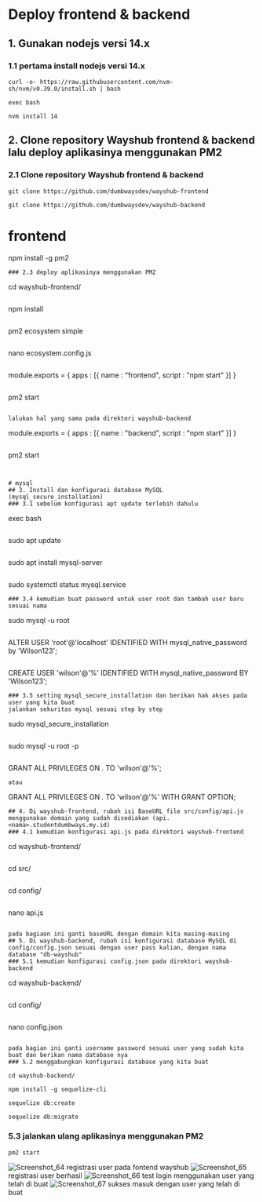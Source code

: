 # Deploy frontend & backend
## 1. Gunakan nodejs versi 14.x
### 1.1 pertama install nodejs versi 14.x
```
curl -o- https://raw.githubusercontent.com/nvm-sh/nvm/v0.39.0/install.sh | bash
```

```
exec bash
```
```
nvm install 14
```
## 2. Clone repository Wayshub frontend & backend lalu deploy aplikasinya menggunakan PM2
### 2.1 Clone repository Wayshub frontend & backend
```
git clone https://github.com/dumbwaysdev/wayshub-frontend
```
```
git clone https://github.com/dumbwaysdev/wayshub-backend
```
# frontend

npm install -g pm2
```
### 2.3 deploy aplikasinya menggunakan PM2

```
cd wayshub-frontend/
```
```
npm install
```

```
pm2 ecosystem simple
```
```
nano ecosystem.config.js
```

```
module.exports = {
  apps : [{
    name   : "frontend",
    script : "npm start"
  }]
}
```

```
pm2 start
```

lalukan hal yang sama pada direktori wayshub-backend

```
module.exports = {
  apps : [{
    name   : "backend",
    script : "npm start"
  }]
}
```

```
pm2 start
```


# mysql
## 3. Install dan konfigurasi database MySQL (mysql_secure_installation)
### 3.1 sebelum konfigurasi apt update terlebih dahulu
```
exec bash
```
```
sudo apt update
```

```
sudo apt install mysql-server
```

```
sudo systemctl status mysql.service
```
### 3.4 kemudian buat password untuk user root dan tambah user baru sesuai nama

```
sudo mysql -u root
```
```
ALTER USER 'root'@'localhost' IDENTIFIED WITH mysql_native_password by 'Wilson123';
```
```
CREATE USER 'wilson'@'%' IDENTIFIED WITH mysql_native_password BY 'Wilson123';
```
### 3.5 setting mysql_secure_installation dan berikan hak akses pada user yang kita buat
jalankan sekuritas mysql sesuai step by step

```
sudo mysql_secure_installation
```

```
sudo mysql -u root -p
```
```
GRANT ALL PRIVILEGES ON *.* TO 'wilson'@'%';
```
atau
```
GRANT ALL PRIVILEGES ON *.* TO 'wilson'@'%' WITH GRANT OPTION;
```
## 4. Di wayshub-frontend, rubah isi BaseURL file src/config/api.js menggunakan domain yang sudah disediakan (api.<nama>.studentdumbways.my.id)
### 4.1 kemudian konfigurasi api.js pada direktori wayshub-frontend

```
cd wayshub-frontend/
```
```
cd src/
```
```
cd config/
```
```
nano api.js
```

pada bagiaon ini ganti baseURL dengan domain kita masing-masing
## 5. Di wayshub-backend, rubah isi konfigurasi database MySQL di config/config.json sesuai dengan user pass kalian, dengan nama database "db-wayshub"
### 5.1 kemudian konfigurasi config.json pada direktori wayshub-backend

```
cd wayshub-backend/
```
```
cd config/
```
```
nano config.json
```

pada bagian ini ganti username password sesuai user yang sudah kita buat dan berikan nama database nya
### 5.2 menggabungkan konfigurasi database yang kita buat

cd wayshub-backend/
```
```
npm install -g sequelize-cli
```
```
sequelize db:create
```
```
sequelize db:migrate
```
### 5.3 jalankan ulang aplikasinya menggunakan PM2

```
pm2 start
```
![Screenshot_64](https://github.com/wilsonakbar/devops18-dumbways-WilsonAkbar/assets/132327628/ccaf3680-34eb-4038-9ad4-830ebfe6aec5)
registrasi user pada fontend wayshub
![Screenshot_65](https://github.com/wilsonakbar/devops18-dumbways-WilsonAkbar/assets/132327628/03cc8131-b31d-4c89-b128-9d4850280522)
registrasi user berhasil
![Screenshot_66](https://github.com/wilsonakbar/devops18-dumbways-WilsonAkbar/assets/132327628/b910cbbe-8ba4-43af-88a7-b93340508c36)
test login menggunakan user yang telah di buat
![Screenshot_67](https://github.com/wilsonakbar/devops18-dumbways-WilsonAkbar/assets/132327628/9a5d3a58-0209-4e38-aa67-3cdcf3fa9515)
sukses masuk dengan user yang telah di buat
